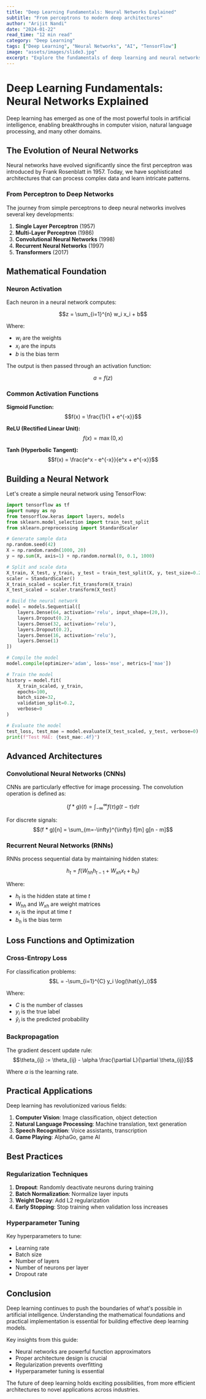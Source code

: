 ```yaml
---
title: "Deep Learning Fundamentals: Neural Networks Explained"
subtitle: "From perceptrons to modern deep architectures"
author: "Arijit Nandi"
date: "2024-01-22"
read_time: "12 min read"
category: "Deep Learning"
tags: ["Deep Learning", "Neural Networks", "AI", "TensorFlow"]
image: "assets/images/slide3.jpg"
excerpt: "Explore the fundamentals of deep learning and neural networks, from basic perceptrons to complex architectures, with hands-on examples and mathematical insights."
---
```


# Deep Learning Fundamentals: Neural Networks Explained

Deep learning has emerged as one of the most powerful tools in artificial intelligence, enabling breakthroughs in computer vision, natural language processing, and many other domains.

## The Evolution of Neural Networks

Neural networks have evolved significantly since the first perceptron was introduced by Frank Rosenblatt in 1957. Today, we have sophisticated architectures that can process complex data and learn intricate patterns.

### From Perceptron to Deep Networks

The journey from simple perceptrons to deep neural networks involves several key developments:

1. **Single Layer Perceptron** (1957)
2. **Multi-Layer Perceptron** (1986)
3. **Convolutional Neural Networks** (1998)
4. **Recurrent Neural Networks** (1997)
5. **Transformers** (2017)

## Mathematical Foundation

### Neuron Activation

Each neuron in a neural network computes:

$$z = \sum_{i=1}^{n} w_i x_i + b$$

Where:
- $w_i$ are the weights
- $x_i$ are the inputs
- $b$ is the bias term

The output is then passed through an activation function:

$$a = f(z)$$

### Common Activation Functions

**Sigmoid Function:**
$$f(x) = \frac{1}{1 + e^{-x}}$$

**ReLU (Rectified Linear Unit):**
$$f(x) = \max(0, x)$$

**Tanh (Hyperbolic Tangent):**
$$f(x) = \frac{e^x - e^{-x}}{e^x + e^{-x}}$$

## Building a Neural Network

Let's create a simple neural network using TensorFlow:

```python
import tensorflow as tf
import numpy as np
from tensorflow.keras import layers, models
from sklearn.model_selection import train_test_split
from sklearn.preprocessing import StandardScaler

# Generate sample data
np.random.seed(42)
X = np.random.randn(1000, 20)
y = np.sum(X, axis=1) + np.random.normal(0, 0.1, 1000)

# Split and scale data
X_train, X_test, y_train, y_test = train_test_split(X, y, test_size=0.2, random_state=42)
scaler = StandardScaler()
X_train_scaled = scaler.fit_transform(X_train)
X_test_scaled = scaler.transform(X_test)

# Build the neural network
model = models.Sequential([
    layers.Dense(64, activation='relu', input_shape=(20,)),
    layers.Dropout(0.2),
    layers.Dense(32, activation='relu'),
    layers.Dropout(0.2),
    layers.Dense(16, activation='relu'),
    layers.Dense(1)
])

# Compile the model
model.compile(optimizer='adam', loss='mse', metrics=['mae'])

# Train the model
history = model.fit(
    X_train_scaled, y_train,
    epochs=100,
    batch_size=32,
    validation_split=0.2,
    verbose=0
)

# Evaluate the model
test_loss, test_mae = model.evaluate(X_test_scaled, y_test, verbose=0)
print(f"Test MAE: {test_mae:.4f}")
```

## Advanced Architectures

### Convolutional Neural Networks (CNNs)

CNNs are particularly effective for image processing. The convolution operation is defined as:

$$(f * g)(t) = \int_{-\infty}^{\infty} f(\tau) g(t - \tau) d\tau$$

For discrete signals:
$$(f * g)[n] = \sum_{m=-\infty}^{\infty} f[m] g[n - m]$$

### Recurrent Neural Networks (RNNs)

RNNs process sequential data by maintaining hidden states:

$$h_t = f(W_{hh} h_{t-1} + W_{xh} x_t + b_h)$$

Where:
- $h_t$ is the hidden state at time $t$
- $W_{hh}$ and $W_{xh}$ are weight matrices
- $x_t$ is the input at time $t$
- $b_h$ is the bias term

## Loss Functions and Optimization

### Cross-Entropy Loss

For classification problems:
$$L = -\sum_{i=1}^{C} y_i \log(\hat{y}_i)$$

Where:
- $C$ is the number of classes
- $y_i$ is the true label
- $\hat{y}_i$ is the predicted probability

### Backpropagation

The gradient descent update rule:
$$\theta_{ij} := \theta_{ij} - \alpha \frac{\partial L}{\partial \theta_{ij}}$$

Where $\alpha$ is the learning rate.

## Practical Applications

Deep learning has revolutionized various fields:

1. **Computer Vision**: Image classification, object detection
2. **Natural Language Processing**: Machine translation, text generation
3. **Speech Recognition**: Voice assistants, transcription
4. **Game Playing**: AlphaGo, game AI

## Best Practices

### Regularization Techniques

1. **Dropout**: Randomly deactivate neurons during training
2. **Batch Normalization**: Normalize layer inputs
3. **Weight Decay**: Add L2 regularization
4. **Early Stopping**: Stop training when validation loss increases

### Hyperparameter Tuning

Key hyperparameters to tune:
- Learning rate
- Batch size
- Number of layers
- Number of neurons per layer
- Dropout rate

## Conclusion

Deep learning continues to push the boundaries of what's possible in artificial intelligence. Understanding the mathematical foundations and practical implementation is essential for building effective deep learning models.

Key insights from this guide:
- Neural networks are powerful function approximators
- Proper architecture design is crucial
- Regularization prevents overfitting
- Hyperparameter tuning is essential

The future of deep learning holds exciting possibilities, from more efficient architectures to novel applications across industries. 